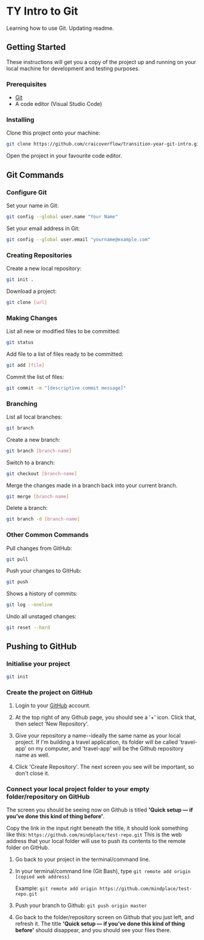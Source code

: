 # TY Intro to Git

Learning how to use Git.
Updating readme.

## Getting Started

These instructions will get you a copy of the project up and running on your local machine for development and testing purposes.

### Prerequisites

* [Git](https://git-scm.com/)
* A code editor (Visual Studio Code)

### Installing

Clone this project onto your machine:

```sh
git clone https://github.com/craicoverflow/transition-year-git-intro.git
```

Open the project in your favourite code editor.

## Git Commands

### Configure Git

Set your name in Git:

```sh
git config --global user.name "Your Name"
```

Set your email address in Git:

```sh
git config --global user.email "yourname@example.com"
```

### Creating Repositories

Create a new local repository:

```sh
git init .
```

Download a project:

```sh
git clone [url]
```

### Making Changes

List all new or modified files to be committed:

```sh
git status
```

Add file to a list of files ready to be committed:

```sh
git add [file]
```

Commit the list of files:

```sh
git commit -m "[descriptive commit message]"
```

### Branching

List all local branches:

```sh
git branch
```

Create a new branch:

```sh
git branch [branch-name]
```

Switch to a branch:

```sh
git checkout [branch-name]
```

Merge the changes made in a branch back into your current branch.

```sh
git merge [branch-name]
```

Delete a branch:

```sh
git branch -d [branch-name]
```

### Other Common Commands

Pull changes from GitHub:

```sh
git pull
```

Push your changes to GitHub:

```sh
git push
```

Shows a history of commits:

```sh
git log --oneline
```

Undo all unstaged changes:

```sh
git reset --hard
```

## Pushing to GitHub

### Initialise your project

```sh
git init
```

### Create the project on GitHub

1. Login to your [GitHub](https://github.com/) account.

2. At the top right of any Github page, you should see a '+' icon. Click that, then select 'New Repository'.

3. Give your repository a name--ideally the same name as your local project. If I'm building a travel application, its folder will be called 'travel-app' on my computer, and 'travel-app' will be the Github repository name as well.

4. Click 'Create Repository'. The next screen you see will be important, so don't close it.

### Connect your local project folder to your empty folder/repository on GitHub

The screen you should be seeing now on Github is titled **'Quick setup — if you’ve done this kind of thing before'**.

Copy the link in the input right beneath the title, it should look something like this:
`https://github.com/mindplace/test-repo.git`
This is the web address that your local folder will use to push its contents to the remote folder on GitHub.

1. Go back to your project in the terminal/command line.

2. In your terminal/command line (Git Bash), type `git remote add origin [copied web address]`
    
    Example: `git remote add origin https://github.com/mindplace/test-repo.git`

3. Push your branch to Github: `git push origin master`

4. Go back to the folder/repository screen on Github that you just left, and refresh it. The title **'Quick setup — if you’ve done this kind of thing before'** should disappear, and you should see your files there.